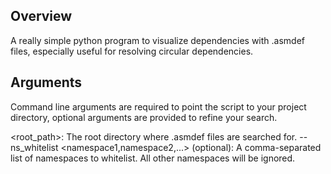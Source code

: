 ## Overview ##
A really simple python program to visualize dependencies with .asmdef files, especially useful for 
resolving circular dependencies.<br>

## Arguments ##
Command line arguments are required to point the script to your project directory, optional
arguments are provided to refine your search.

<root_path>: The root directory where .asmdef files are searched for.
--ns_whitelist <namespace1,namespace2,...> (optional): A comma-separated list of namespaces to whitelist. All other namespaces will be ignored.
